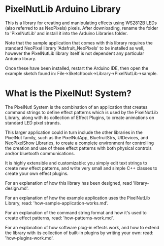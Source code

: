 PixelNutLib Arduino Library
================================================================

This is a library for creating and manipulating effects using WS2812B LEDs (also referred to as NeoPixels) pixels. After downloading, rename the folder to 'PixelNutLib' and install it into the Arduino Libraries folder.

Note that the sample application that comes with this library requires the standard NeoPixel library 'Adafruit_NeoPixels' to be installed as well, however the PixelNutLib library itself is not dependent any particular Arduino library.

Once these have been installed, restart the Arduino IDE, then open the example sketch found in: File->Sketchbook->Library->PixelNutLib->sample.


What is the PixelNut! System?
================================================================

The PixelNut! System is the combination of an application that creates command strings to define effect patterns which is used by the PixelNutLib Library, along with its collection of Effect Plugins, to create animations on standard LED pixel strands.

This larger application could in turn include the other libraries in the PixelNut family, such as the PixelNutApp, BluefruitStrs, UIDevices, and NeoPixelShow Libraries, to create a complete environment for controlling the creation and use of these effect patterns with both physical controls and/or bluetooth communications.

It is highly extensible and customizable: you simply edit text strings to create new effect patterns, and write very small and simple C++ classes to create your own effect plugins.

For an explanation of how this library has been designed, read 'library-design.md'.

For an explanation of how the example application uses the PixelNutLib Library, read: 'how-sample-application-works.md'.

For an explanation of the command string format and how it's used to create effect patterns, read: 'how-patterns-work.md'.

For an explanation of how software plug-in effects work, and how to extend the library with its collection of built-in plugins by writing your own: read: 'how-plugins-work.md'.
